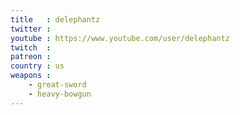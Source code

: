 ```yaml
---
title   : delephantz
twitter :
youtube : https://www.youtube.com/user/delephantz
twitch  :
patreon :
country : us
weapons :
    - great-sword
    - heavy-bowgun
---
```

